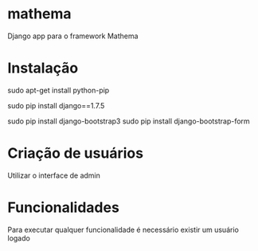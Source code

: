 # mathema
Django app para o framework Mathema

# Instalação
sudo apt-get install python-pip

sudo pip install django==1.7.5

sudo pip install django-bootstrap3
sudo pip install django-bootstrap-form

# Criação de usuários
Utilizar o interface de admin

# Funcionalidades
Para executar qualquer funcionalidade é necessário existir um usuário logado
